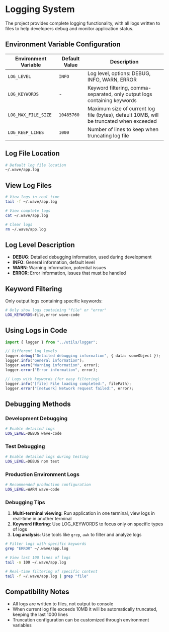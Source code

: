 # Logging System

The project provides complete logging functionality, with all logs written to files to help developers debug and monitor application status.

## Environment Variable Configuration

| Environment Variable | Default Value | Description |
| ------------------- | ---------- | ---------------------------------------------------- |
| `LOG_LEVEL`         | `INFO`     | Log level, options: DEBUG, INFO, WARN, ERROR             |
| `LOG_KEYWORDS`      | -          | Keyword filtering, comma-separated, only output logs containing keywords       |
| `LOG_MAX_FILE_SIZE` | `10485760` | Maximum size of current log file (bytes), default 10MB, will be truncated when exceeded |
| `LOG_KEEP_LINES`    | `1000`     | Number of lines to keep when truncating log file                             |

## Log File Location

```bash
# Default log file location
~/.wave/app.log
```

## View Log Files

```bash
# View logs in real time
tail -f ~/.wave/app.log

# View complete logs
cat ~/.wave/app.log

# Clear logs
rm ~/.wave/app.log
```

## Log Level Description

- **DEBUG**: Detailed debugging information, used during development
- **INFO**: General information, default level
- **WARN**: Warning information, potential issues
- **ERROR**: Error information, issues that must be handled

## Keyword Filtering

Only output logs containing specific keywords:

```bash
# Only show logs containing "file" or "error"
LOG_KEYWORDS=file,error wave-code
```

## Using Logs in Code

```typescript
import { logger } from "../utils/logger";

// Different log levels
logger.debug("Detailed debugging information", { data: someObject });
logger.info("General information");
logger.warn("Warning information", error);
logger.error("Error information", error);

// Logs with keywords (for easy filtering)
logger.info("[file] File loading completed:", filePath);
logger.error("[network] Network request failed:", error);
```

## Debugging Methods

### Development Debugging

```bash
# Enable detailed logs
LOG_LEVEL=DEBUG wave-code
```

### Test Debugging

```bash
# Enable detailed logs during testing
LOG_LEVEL=DEBUG npm test
```

### Production Environment Logs

```bash
# Recommended production configuration
LOG_LEVEL=WARN wave-code
```

### Debugging Tips

1. **Multi-terminal viewing**: Run application in one terminal, view logs in real-time in another terminal
2. **Keyword filtering**: Use LOG_KEYWORDS to focus only on specific types of logs
3. **Log analysis**: Use tools like `grep`, `awk` to filter and analyze logs

```bash
# Filter logs with specific keywords
grep "ERROR" ~/.wave/app.log

# View last 100 lines of logs
tail -n 100 ~/.wave/app.log

# Real-time filtering of specific content
tail -f ~/.wave/app.log | grep "file"
```

## Compatibility Notes

- All logs are written to files, not output to console
- When current log file exceeds 10MB it will be automatically truncated, keeping the last 1000 lines
- Truncation configuration can be customized through environment variables
